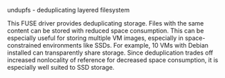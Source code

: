 undupfs - deduplicating layered filesystem

This FUSE driver provides deduplicating storage.  Files with the same content
can be stored with reduced space consumption.  This can be especially useful
for storing multiple VM images, especially in space-constrained environments
like SSDs.  For example, 10 VMs with Debian installed can transparently share
storage.  Since deduplication trades off increased nonlocality of reference
for decreased space consumption, it is especially well suited to SSD storage.
